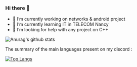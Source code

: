 ### Hi there 👋

- 🔭 I’m currently working on networks & android project
- 🌱 I’m currently learning IT in TELECOM Nancy
- 🤔 I’m looking for help with any project on C++

![Anurag's github stats](https://github-readme-stats.vercel.app/api?username=Knackie&show_icons=true&theme=radical) 

The summary of the main languages present on my discord : 

[![Top Langs](https://github-readme-stats.vercel.app/api/top-langs/?username=Knackie&layout=compact)](https://github.com/Knackie/github-readme-stats)
<!--
**Knackie/Knackie** is a ✨ _special_ ✨ repository because its `README.md` (this file) appears on your GitHub profile.

Here are some ideas to get you started:


-->
